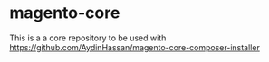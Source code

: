 # magento-core
This is a a core repository to be used with https://github.com/AydinHassan/magento-core-composer-installer
